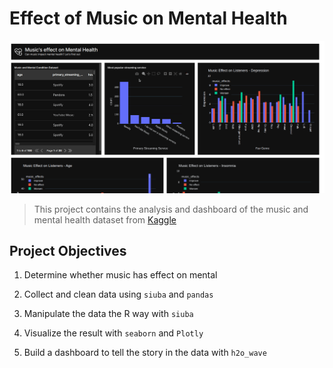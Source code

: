 # Effect of Music on Mental Health 

![music and mental Health](music_and_mental_health.gif)

> This project contains the analysis and dashboard of the music and mental health dataset from [Kaggle](https://www.kaggle.com/datasets/catherinerasgaitis/mxmh-survey-results)

## Project Objectives

1. Determine whether music has effect on mental 

2. Collect and clean data using `siuba` and `pandas` 

3. Manipulate the data the R way with `siuba`

4. Visualize the result with `seaborn` and `Plotly`

5. Build a dashboard to tell the story in the data with `h2o_wave`